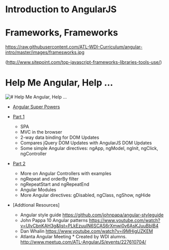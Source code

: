 # Introduction to AngularJS

# Frameworks, Frameworks
https://raw.githubusercontent.com/ATL-WDI-Curriculum/angular-intro/master/images/framesworks.jpg


(http://www.sitepoint.com/top-javascript-frameworks-libraries-tools-use/)

#  Help Me Angular, Help ...

![#  Help Me Angular, Help ...](https://raw.githubusercontent.com/ATL-WDI-Curriculum/angular-intro/master/images/helpmeangular.jpg)


* [Angular Super Powers](https://github.com/ATL-WDI-Curriculum/angular-intro/blob/master/Best_Of_Angular.MD)

* [Part 1](https://github.com/ATL-WDI-Curriculum/angular-intro/blob/master/part-1.md)
  - SPA
  - MVC in the browser
  - 2-way data binding for DOM Updates
  - Compares jQuery DOM Updates with AngularJS DOM Updates
  - Some simple Angular directives: ngApp, ngModel, ngInit, ngClick, ngController

* [Part 2](https://github.com/ATL-WDI-Curriculum/angular-intro/blob/master/part-2.md)
  - More on Angular Controllers with examples
  - ngRepeat and orderBy filter
  - ngRepeatStart and ngRepeatEnd
  - Angular Modules
  - More Angular directives: gDisabled, ngClass, ngShow, ngHide

* [Addtional Resources]
  - Angular style guide 
      https://github.com/johnpapa/angular-styleguide
  - John Pappa 10 Angular patterns
      https://www.youtube.com/watch?v=UlvCbnKAH3g&list=PLkEzuuIN6SCAS6rXmwi0v6AsKJuuBbIB4
  - Dan Whalin
      https://www.youtube.com/watch?v=i9MHigUZKEM
  - Atlanta Angular Meeting * Created by WDI alumns.
    http://www.meetup.com/ATL-AngularJS/events/227610704/
  